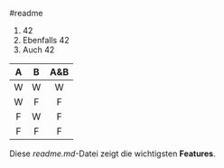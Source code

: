 #readme
1. 42
2. Ebenfalls 42
3. Auch 42

| A | B | A&B |
|:-:|:----:|:--------:|
| W | W | W |
| W | F | F |
| F | W | F |
| F | F | F |
Diese *readme.md*-Datei zeigt die wichtigsten **Features**.
